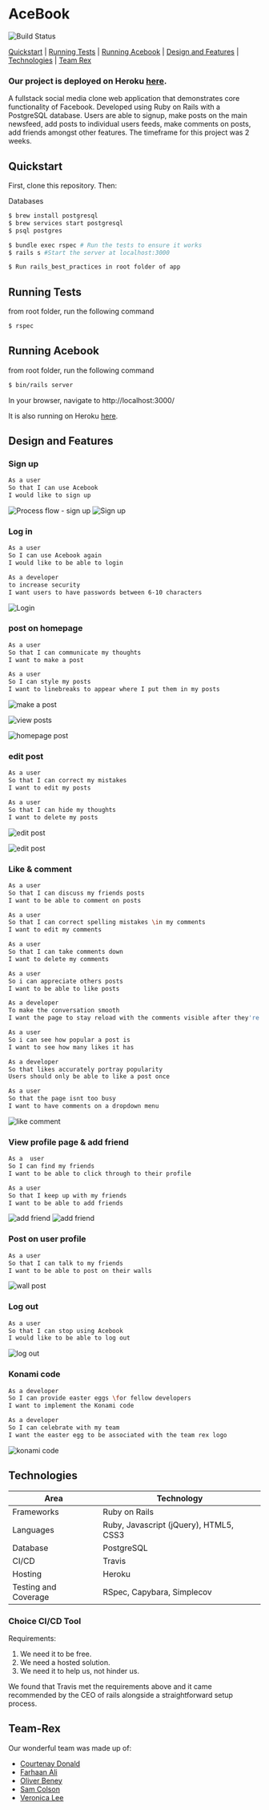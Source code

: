 # AceBook
![Build Status](https://api.travis-ci.com/samcolson4/acebook-team-rex.svg?branch=master)

[Quickstart](#Quickstart) | [Running Tests](#Running-Tests) | [Running Acebook](#Running-Acebook) | [Design and Features](#design-and-features) | [Technologies](#Technologies) | [Team Rex](#Team-Rex)

### Our project is deployed on Heroku [here](https://acebook-trex.herokuapp.com/).

A fullstack social media clone web application that demonstrates core functionality of Facebook. 
Developed using Ruby on Rails with a PostgreSQL database. Users are able to signup, make posts on the main newsfeed, add posts to individual users feeds, make comments on posts, add friends amongst other features. 
The timeframe for this project was 2 weeks.

## Quickstart

First, clone this repository. Then:

Databases
```bash
$ brew install postgresql
$ brew services start postgresql
$ psql postgres
```

```bash
$ bundle exec rspec # Run the tests to ensure it works
$ rails s #Start the server at localhost:3000

$ Run rails_best_practices in root folder of app
```

## Running Tests
from root folder, run the following command
```bash
$ rspec 
```
## Running Acebook
from root folder, run the following command
```bash
$ bin/rails server
```
In your browser, navigate to http://localhost:3000/ 

It is also running on Heroku [here](https://acebook-trex.herokuapp.com/).


## Design and Features 


### Sign up 
```bash
As a user
So that I can use Acebook
I would like to sign up
```
![Process flow - sign up](https://app.lucidchart.com/publicSegments/view/e9ae1bf5-25d4-4e2d-b46d-8d6586f7ddd4/image.jpeg)
![Sign up](https://i.imgur.com/rM9y0g7.gif)

### Log in
```bash
As a user
So I can use Acebook again
I would like to be able to login
```
```bash
As a developer
to increase security
I want users to have passwords between 6-10 characters
```

![Login](https://imgur.com/0SrD34w.gif)

### post on homepage
```bash
As a user
So that I can communicate my thoughts
I want to make a post
```


```bash
As a user
So I can style my posts
I want to linebreaks to appear where I put them in my posts
```

![make a post](https://app.lucidchart.com/publicSegments/view/26e846c2-f0c3-4723-8706-daa6e8ec2aeb/image.jpeg)

![view posts](https://app.lucidchart.com/publicSegments/view/f48b2fd4-16e5-4315-9031-6a63dac866d1/image.jpeg)

![homepage post](https://imgur.com/dlj0wgd.gif)

### edit post
```bash
As a user
So that I can correct my mistakes
I want to edit my posts
```
```bash
As a user
So that I can hide my thoughts
I want to delete my posts
```
![edit post](https://app.lucidchart.com/publicSegments/view/f0ffb18d-a37a-448e-b3a1-7a9806060b41/image.jpeg)

![edit post](https://imgur.com/D7FqrAG.gif)

### Like & comment
```bash
As a user
So that I can discuss my friends posts
I want to be able to comment on posts
```

```bash
As a user
So that I can correct spelling mistakes \in my comments
I want to edit my comments
```

```bash
As a user
So that I can take comments down
I want to delete my comments
```

```bash
As a user
So i can appreciate others posts
I want to be able to like posts
```

```bash
As a developer
To make the conversation smooth
I want the page to stay reload with the comments visible after they're posted 
```

```bash
As a user
So i can see how popular a post is
I want to see how many likes it has
```

```bash
As a developer
So that likes accurately portray popularity
Users should only be able to like a post once
```

```bash
As a user
So that the page isnt too busy
I want to have comments on a dropdown menu
```
![like comment](https://imgur.com/GaBIGeP.gif)

### View profile page & add friend
```bash
As a  user
So I can find my friends
I want to be able to click through to their profile
```

```bash
As a user
So that I keep up with my friends
I want to be able to add friends
```
![add friend](https://app.lucidchart.com/publicSegments/view/1c432959-3c9a-4449-9e19-628c715096b5/image.jpeg)
![add friend](https://imgur.com/cW2WTmu.gif)


### Post on user profile
```bash
As a user
So that I can talk to my friends
I want to be able to post on their walls 
```
![wall post](https://imgur.com/sBrKzEe.gif)

### Log out
```bash
As a user
So that I can stop using Acebook
I would like to be able to log out
```
![log out](https://imgur.com/uYtjhUD.gif)

### Konami code
```bash
As a developer
So I can provide easter eggs \for fellow developers
I want to implement the Konami code 
```

```bash
As a developer
So I can celebrate with my team
I want the easter egg to be associated with the team rex logo
```
![konami code](https://imgur.com/8N8Tz7R.gif)


## Technologies

| Area                 | Technology                 |
| -------------------- | -------------------------- |
| Frameworks           | Ruby on Rails              |
| Languages            | Ruby, Javascript (jQuery), HTML5, CSS3|
| Database             | PostgreSQL                 |
| CI/CD                | Travis                     |
| Hosting              | Heroku                     |
| Testing and Coverage | RSpec, Capybara, Simplecov |

### Choice CI/CD Tool
Requirements:
1. We need it to be free.
2. We need a hosted solution.
3. We need it to help us, not hinder us. 

We found that Travis met the requirements above and it came recommended by the CEO of rails alongside a straightforward setup process.

## Team-Rex

Our wonderful team was made up of:

- [Courtenay Donald](https://github.com/c-donald)
- [Farhaan Ali](https://github.com/farhaan-ali)
- [Oliver Beney](https://github.com/obean)
- [Sam Colson](https://github.com/samcolson4)
- [Veronica Lee](https://github.com/veronicavlee89)
